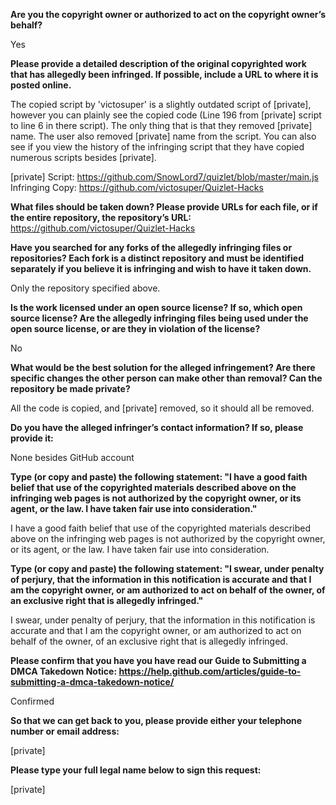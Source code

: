**Are you the copyright owner or authorized to act on the copyright owner’s behalf?** 

Yes

**Please provide a detailed description of the original copyrighted work that has allegedly been infringed. If possible, include a URL to where it is posted online.** 

The copied script by 'victosuper' is a slightly outdated script of [private], however you can plainly see the copied code (Line 196 from [private] script to line 6 in there script). The only thing that is that they removed [private] name. The user also removed [private] name from the script. You can also see if you view the history of the infringing script that they have copied numerous scripts besides [private].

[private] Script: https://github.com/SnowLord7/quizlet/blob/master/main.js   
Infringing Copy: https://github.com/victosuper/Quizlet-Hacks

**What files should be taken down? Please provide URLs for each file, or if the entire repository, the repository’s URL:** 
https://github.com/victosuper/Quizlet-Hacks

**Have you searched for any forks of the allegedly infringing files or repositories? Each fork is a distinct repository and must be identified separately if you believe it is infringing and wish to have it taken down.** 

Only the repository specified above.

**Is the work licensed under an open source license? If so, which open source license? Are the allegedly infringing files being used under the open source license, or are they in violation of the license?** 

No

**What would be the best solution for the alleged infringement? Are there specific changes the other person can make other than removal? Can the repository be made private?**

All the code is copied, and [private] removed, so it should all be removed.

**Do you have the alleged infringer’s contact information? If so, please provide it:**

None besides GitHub account

**Type (or copy and paste) the following statement: "I have a good faith belief that use of the copyrighted materials described above on the infringing web pages is not authorized by the copyright owner, or its agent, or the law. I have taken fair use into consideration."** 

I have a good faith belief that use of the copyrighted materials described above on the infringing web pages is not authorized by the copyright owner, or its agent, or the law. I have taken fair use into consideration.

**Type (or copy and paste) the following statement: "I swear, under penalty of perjury, that the information in this notification is accurate and that I am the copyright owner, or am authorized to act on behalf of the owner, of an exclusive right that is allegedly infringed."** 

I swear, under penalty of perjury, that the information in this notification is accurate and that I am the copyright owner, or am authorized to act on behalf of the owner, of an exclusive right that is allegedly infringed.

**Please confirm that you have you have read our Guide to Submitting a DMCA Takedown Notice: https://help.github.com/articles/guide-to-submitting-a-dmca-takedown-notice/** 

Confirmed

**So that we can get back to you, please provide either your telephone number or email address:** 

[private]

**Please type your full legal name below to sign this request:** 

[private]
